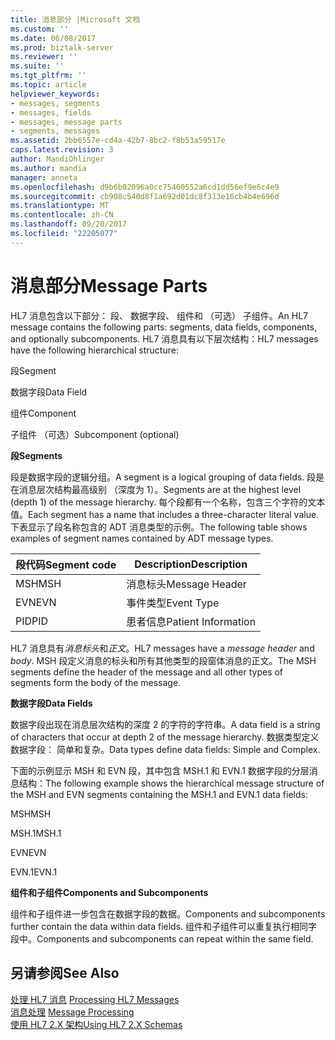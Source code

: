 ```yaml
---
title: 消息部分 |Microsoft 文档
ms.custom: ''
ms.date: 06/08/2017
ms.prod: biztalk-server
ms.reviewer: ''
ms.suite: ''
ms.tgt_pltfrm: ''
ms.topic: article
helpviewer_keywords:
- messages, segments
- messages, fields
- messages, message parts
- segments, messages
ms.assetid: 2bb6557e-cd4a-42b7-8bc2-f8b53a59517e
caps.latest.revision: 3
author: MandiOhlinger
ms.author: mandia
manager: anneta
ms.openlocfilehash: d9b6b02096a0cc75460552a6cd1dd56ef9e6c4e9
ms.sourcegitcommit: cb908c540d8f1a692d01dc8f313e16cb4b4e696d
ms.translationtype: MT
ms.contentlocale: zh-CN
ms.lasthandoff: 09/20/2017
ms.locfileid: "22205077"
---
```

# <a name="message-parts"></a><span data-ttu-id="c0268-102">消息部分</span><span class="sxs-lookup"><span data-stu-id="c0268-102">Message Parts</span></span>
<span data-ttu-id="c0268-103">HL7 消息包含以下部分： 段、 数据字段、 组件和 （可选） 子组件。</span><span class="sxs-lookup"><span data-stu-id="c0268-103">An HL7 message contains the following parts: segments, data fields, components, and optionally subcomponents.</span></span> <span data-ttu-id="c0268-104">HL7 消息具有以下层次结构：</span><span class="sxs-lookup"><span data-stu-id="c0268-104">HL7 messages have the following hierarchical structure:</span></span>  
  
 <span data-ttu-id="c0268-105">段</span><span class="sxs-lookup"><span data-stu-id="c0268-105">Segment</span></span>  
  
 <span data-ttu-id="c0268-106">数据字段</span><span class="sxs-lookup"><span data-stu-id="c0268-106">Data Field</span></span>  
  
 <span data-ttu-id="c0268-107">组件</span><span class="sxs-lookup"><span data-stu-id="c0268-107">Component</span></span>  
  
 <span data-ttu-id="c0268-108">子组件 （可选）</span><span class="sxs-lookup"><span data-stu-id="c0268-108">Subcomponent (optional)</span></span>  
  
 <span data-ttu-id="c0268-109">**段**</span><span class="sxs-lookup"><span data-stu-id="c0268-109">**Segments**</span></span>  
  
 <span data-ttu-id="c0268-110">段是数据字段的逻辑分组。</span><span class="sxs-lookup"><span data-stu-id="c0268-110">A segment is a logical grouping of data fields.</span></span> <span data-ttu-id="c0268-111">段是在消息层次结构最高级别 （深度为 1）。</span><span class="sxs-lookup"><span data-stu-id="c0268-111">Segments are at the highest level (depth 1) of the message hierarchy.</span></span> <span data-ttu-id="c0268-112">每个段都有一个名称，包含三个字符的文本值。</span><span class="sxs-lookup"><span data-stu-id="c0268-112">Each segment has a name that includes a three-character literal value.</span></span> <span data-ttu-id="c0268-113">下表显示了段名称包含的 ADT 消息类型的示例。</span><span class="sxs-lookup"><span data-stu-id="c0268-113">The following table shows examples of segment names contained by ADT message types.</span></span>  
  
|<span data-ttu-id="c0268-114">段代码</span><span class="sxs-lookup"><span data-stu-id="c0268-114">Segment code</span></span>|<span data-ttu-id="c0268-115">Description</span><span class="sxs-lookup"><span data-stu-id="c0268-115">Description</span></span>|  
|------------------|-----------------|  
|<span data-ttu-id="c0268-116">MSH</span><span class="sxs-lookup"><span data-stu-id="c0268-116">MSH</span></span>|<span data-ttu-id="c0268-117">消息标头</span><span class="sxs-lookup"><span data-stu-id="c0268-117">Message Header</span></span>|  
|<span data-ttu-id="c0268-118">EVN</span><span class="sxs-lookup"><span data-stu-id="c0268-118">EVN</span></span>|<span data-ttu-id="c0268-119">事件类型</span><span class="sxs-lookup"><span data-stu-id="c0268-119">Event Type</span></span>|  
|<span data-ttu-id="c0268-120">PID</span><span class="sxs-lookup"><span data-stu-id="c0268-120">PID</span></span>|<span data-ttu-id="c0268-121">患者信息</span><span class="sxs-lookup"><span data-stu-id="c0268-121">Patient Information</span></span>|  
  
 <span data-ttu-id="c0268-122">HL7 消息具有*消息标头*和*正文*。</span><span class="sxs-lookup"><span data-stu-id="c0268-122">HL7 messages have a *message header* and *body*.</span></span> <span data-ttu-id="c0268-123">MSH 段定义消息的标头和所有其他类型的段窗体消息的正文。</span><span class="sxs-lookup"><span data-stu-id="c0268-123">The MSH segments define the header of the message and all other types of segments form the body of the message.</span></span>  
  
 <span data-ttu-id="c0268-124">**数据字段**</span><span class="sxs-lookup"><span data-stu-id="c0268-124">**Data Fields**</span></span>  
  
 <span data-ttu-id="c0268-125">数据字段出现在消息层次结构的深度 2 的字符的字符串。</span><span class="sxs-lookup"><span data-stu-id="c0268-125">A data field is a string of characters that occur at depth 2 of the message hierarchy.</span></span> <span data-ttu-id="c0268-126">数据类型定义数据字段： 简单和复杂。</span><span class="sxs-lookup"><span data-stu-id="c0268-126">Data types define data fields: Simple and Complex.</span></span>  
  
 <span data-ttu-id="c0268-127">下面的示例显示 MSH 和 EVN 段，其中包含 MSH.1 和 EVN.1 数据字段的分层消息结构：</span><span class="sxs-lookup"><span data-stu-id="c0268-127">The following example shows the hierarchical message structure of the MSH and EVN segments containing the MSH.1 and EVN.1 data fields:</span></span>  
  
 <span data-ttu-id="c0268-128">MSH</span><span class="sxs-lookup"><span data-stu-id="c0268-128">MSH</span></span>  
  
 <span data-ttu-id="c0268-129">MSH.1</span><span class="sxs-lookup"><span data-stu-id="c0268-129">MSH.1</span></span>  
  
 <span data-ttu-id="c0268-130">EVN</span><span class="sxs-lookup"><span data-stu-id="c0268-130">EVN</span></span>  
  
 <span data-ttu-id="c0268-131">EVN.1</span><span class="sxs-lookup"><span data-stu-id="c0268-131">EVN.1</span></span>  
  
 <span data-ttu-id="c0268-132">**组件和子组件**</span><span class="sxs-lookup"><span data-stu-id="c0268-132">**Components and Subcomponents**</span></span>  
  
 <span data-ttu-id="c0268-133">组件和子组件进一步包含在数据字段的数据。</span><span class="sxs-lookup"><span data-stu-id="c0268-133">Components and subcomponents further contain the data within data fields.</span></span> <span data-ttu-id="c0268-134">组件和子组件可以重复执行相同字段中。</span><span class="sxs-lookup"><span data-stu-id="c0268-134">Components and subcomponents can repeat within the same field.</span></span>  
  
## <a name="see-also"></a><span data-ttu-id="c0268-135">另请参阅</span><span class="sxs-lookup"><span data-stu-id="c0268-135">See Also</span></span>  
 <span data-ttu-id="c0268-136">[处理 HL7 消息](../../adapters-and-accelerators/accelerator-hl7/processing-hl7-messages.md) </span><span class="sxs-lookup"><span data-stu-id="c0268-136">[Processing HL7 Messages](../../adapters-and-accelerators/accelerator-hl7/processing-hl7-messages.md) </span></span>  
 <span data-ttu-id="c0268-137">[消息处理](../../adapters-and-accelerators/accelerator-hl7/message-processing.md) </span><span class="sxs-lookup"><span data-stu-id="c0268-137">[Message Processing](../../adapters-and-accelerators/accelerator-hl7/message-processing.md) </span></span>  
 [<span data-ttu-id="c0268-138">使用 HL7 2.X 架构</span><span class="sxs-lookup"><span data-stu-id="c0268-138">Using HL7 2.X Schemas</span></span>](../../adapters-and-accelerators/accelerator-hl7/using-hl7-2-x-schemas.md)